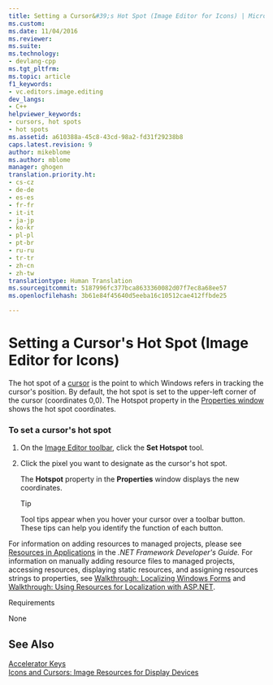 ```yaml
---
title: Setting a Cursor&#39;s Hot Spot (Image Editor for Icons) | Microsoft Docs
ms.custom: 
ms.date: 11/04/2016
ms.reviewer: 
ms.suite: 
ms.technology:
- devlang-cpp
ms.tgt_pltfrm: 
ms.topic: article
f1_keywords:
- vc.editors.image.editing
dev_langs:
- C++
helpviewer_keywords:
- cursors, hot spots
- hot spots
ms.assetid: a610388a-45c8-43cd-98a2-fd31f29238b8
caps.latest.revision: 9
author: mikeblome
ms.author: mblome
manager: ghogen
translation.priority.ht:
- cs-cz
- de-de
- es-es
- fr-fr
- it-it
- ja-jp
- ko-kr
- pl-pl
- pt-br
- ru-ru
- tr-tr
- zh-cn
- zh-tw
translationtype: Human Translation
ms.sourcegitcommit: 5187996fc377bca8633360082d07f7ec8a68ee57
ms.openlocfilehash: 3b61e84f45640d5eeba16c10512cae412ffbde25

---
```

# Setting a Cursor&#39;s Hot Spot (Image Editor for Icons)
The hot spot of a [cursor](../mfc/icons-and-cursors-image-resources-for-display-devices-image-editor-for-icons.md) is the point to which Windows refers in tracking the cursor's position. By default, the hot spot is set to the upper-left corner of the cursor (coordinates 0,0). The Hotspot property in the [Properties window](/visualstudio/ide/reference/properties-window) shows the hot spot coordinates.  
  
### To set a cursor's hot spot  
  
1.  On the [Image Editor toolbar](../mfc/toolbar-image-editor-for-icons.md), click the **Set Hotspot** tool.  
  
2.  Click the pixel you want to designate as the cursor's hot spot.  
  
     The **Hotspot** property in the **Properties** window displays the new coordinates.  
  
    > [!TIP]
    >  Tool tips appear when you hover your cursor over a toolbar button. These tips can help you identify the function of each button.  
  
 For information on adding resources to managed projects, please see [Resources in Applications](http://msdn.microsoft.com/library/8ad495d4-2941-40cf-bf64-e82e85825890) in the *.NET Framework Developer's Guide.* For information on manually adding resource files to managed projects, accessing resources, displaying static resources, and assigning resources strings to properties, see [Walkthrough: Localizing Windows Forms](http://msdn.microsoft.com/en-us/9a96220d-a19b-4de0-9f48-01e5d82679e5) and [Walkthrough: Using Resources for Localization with ASP.NET](http://msdn.microsoft.com/library/bb4e5b44-e2b0-48ab-bbe9-609fb33900b6).  
  
 Requirements  
  
 None  
  
## See Also  
 [Accelerator Keys](../mfc/accelerator-keys-image-editor-for-icons.md)   
 [Icons and Cursors: Image Resources for Display Devices](../mfc/icons-and-cursors-image-resources-for-display-devices-image-editor-for-icons.md)




<!--HONumber=Jan17_HO1-->


